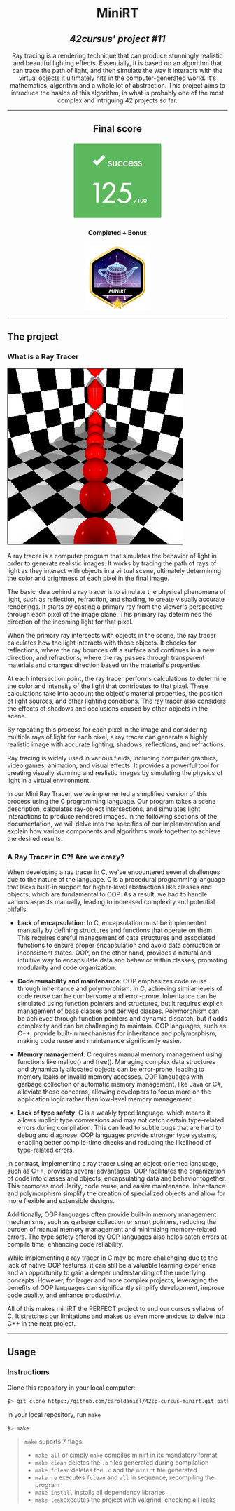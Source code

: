 <h1 align=center>
	<b>MiniRT</b>
</h1>

<h2 align=center>
	 <i>42cursus' project #11</i>
</h2>

<p align=center>
Ray tracing is a rendering technique that can produce stunningly realistic and beautiful lighting effects. Essentially, it is based on an algorithm that can trace the path of light, and then simulate the way it interacts with the virtual objects it ultimately hits in the computer-generated world. It's mathematics, algorithm and a whole lot of abstraction. This project aims to introduce the basics of this algorithm, in what is probably one of the most complex and intriguing 42 projects so far.
  
</p>

---

<div align=center>
<h2>
	Final score
</h2>

<img src=https://github.com/caroldaniel/caroldaniel-utils/blob/5caf7ef929330f9684510999d248c40a474d8200/philosophers_grade.png alt="cado-car's 42Project Score"/>
<h4>Completed + Bonus</h4>
<img src=https://github.com/caroldaniel/caroldaniel-utils/blob/ebce3ee2c94da4d5ddce2ec98b08929dedf05802/minirtm.png alt="cado-car's 42Project Badge"/>
</div>

---

<h2>
The project
</h2>

### What is a Ray Tracer

![miniRT](img/translation.png)

A ray tracer is a computer program that simulates the behavior of light in order to generate realistic images. It works by tracing the path of rays of light as they interact with objects in a virtual scene, ultimately determining the color and brightness of each pixel in the final image.

The basic idea behind a ray tracer is to simulate the physical phenomena of light, such as reflection, refraction, and shading, to create visually accurate renderings. It starts by casting a primary ray from the viewer's perspective through each pixel of the image plane. This primary ray determines the direction of the incoming light for that pixel.

When the primary ray intersects with objects in the scene, the ray tracer calculates how the light interacts with those objects. It checks for reflections, where the ray bounces off a surface and continues in a new direction, and refractions, where the ray passes through transparent materials and changes direction based on the material's properties.

At each intersection point, the ray tracer performs calculations to determine the color and intensity of the light that contributes to that pixel. These calculations take into account the object's material properties, the position of light sources, and other lighting conditions. The ray tracer also considers the effects of shadows and occlusions caused by other objects in the scene.

By repeating this process for each pixel in the image and considering multiple rays of light for each pixel, a ray tracer can generate a highly realistic image with accurate lighting, shadows, reflections, and refractions.

Ray tracing is widely used in various fields, including computer graphics, video games, animation, and visual effects. It provides a powerful tool for creating visually stunning and realistic images by simulating the physics of light in a virtual environment.

In our Mini Ray Tracer, we've implemented a simplified version of this process using the C programming language. Our program takes a scene description, calculates ray-object intersections, and simulates light interactions to produce rendered images. In the following sections of the documentation, we will delve into the specifics of our implementation and explain how various components and algorithms work together to achieve the desired results.

### A Ray Tracer in C?! Are we crazy? 

When developing a ray tracer in C, we've encountered several challenges due to the nature of the language. C is a procedural programming language that lacks built-in support for higher-level abstractions like classes and objects, which are fundamental to OOP. As a result, we had to handle various aspects manually, leading to increased complexity and potential pitfalls.

- **Lack of encapsulation**: In C, encapsulation must be implemented manually by defining structures and functions that operate on them. This requires careful management of data structures and associated functions to ensure proper encapsulation and avoid data corruption or inconsistent states. OOP, on the other hand, provides a natural and intuitive way to encapsulate data and behavior within classes, promoting modularity and code organization.

- **Code reusability and maintenance**: OOP emphasizes code reuse through inheritance and polymorphism. In C, achieving similar levels of code reuse can be cumbersome and error-prone. Inheritance can be simulated using function pointers and structures, but it requires explicit management of base classes and derived classes. Polymorphism can be achieved through function pointers and dynamic dispatch, but it adds complexity and can be challenging to maintain. OOP languages, such as C++, provide built-in mechanisms for inheritance and polymorphism, making code reuse and maintenance significantly easier.

- **Memory management**: C requires manual memory management using functions like malloc() and free(). Managing complex data structures and dynamically allocated objects can be error-prone, leading to memory leaks or invalid memory accesses. OOP languages with garbage collection or automatic memory management, like Java or C#, alleviate these concerns, allowing developers to focus more on the application logic rather than low-level memory management.

- **Lack of type safety**: C is a weakly typed language, which means it allows implicit type conversions and may not catch certain type-related errors during compilation. This can lead to subtle bugs that are hard to debug and diagnose. OOP languages provide stronger type systems, enabling better compile-time checks and reducing the likelihood of type-related errors.

In contrast, implementing a ray tracer using an object-oriented language, such as C++, provides several advantages. OOP facilitates the organization of code into classes and objects, encapsulating data and behavior together. This promotes modularity, code reuse, and easier maintenance. Inheritance and polymorphism simplify the creation of specialized objects and allow for more flexible and extensible designs.

Additionally, OOP languages often provide built-in memory management mechanisms, such as garbage collection or smart pointers, reducing the burden of manual memory management and minimizing memory-related errors. The type safety offered by OOP languages also helps catch errors at compile time, enhancing code reliability.

While implementing a ray tracer in C may be more challenging due to the lack of native OOP features, it can still be a valuable learning experience and an opportunity to gain a deeper understanding of the underlying concepts. However, for larger and more complex projects, leveraging the benefits of OOP languages can significantly simplify development, improve code quality, and enhance productivity.

All of this makes miniRT the PERFECT project to end our cursus syllabus of C. It stretches our limitations and makes us even more anxious to delve into C++ in the next project. 



---
<h2>
Usage
</h2>

### Instructions

Clone this repository in your local computer:

```sh
$> git clone https://github.com/caroldaniel/42sp-cursus-minirt.git path/to/minirt
```

In your local repository, run `make`

```sh
$> make 
```

> `make` suports 7 flags:
> - `make all` or simply `make` compiles minirt in its mandatory format
> - `make clean` deletes the `.o` files generated during compilation
> - `make fclean` deletes the `.o` and the `minirt` file generated
> - `make re` executes `fclean` and `all` in sequence, recompiling the program
> - `make install` installs all dependency libraries
> - `make leak`executes the project with valgrind, checking all leaks 

